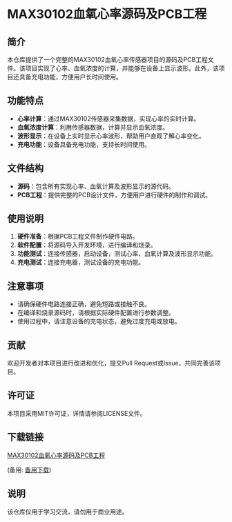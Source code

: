 # MAX30102血氧心率源码及PCB工程

## 简介
本仓库提供了一个完整的MAX30102血氧心率传感器项目的源码及PCB工程文件。该项目实现了心率、血氧浓度的计算，并能够在设备上显示波形。此外，该项目还具备充电功能，方便用户长时间使用。

## 功能特点
- **心率计算**：通过MAX30102传感器采集数据，实现心率的实时计算。
- **血氧浓度计算**：利用传感器数据，计算并显示血氧浓度。
- **波形显示**：在设备上实时显示心率波形，帮助用户直观了解心率变化。
- **充电功能**：设备具备充电功能，支持长时间使用。

## 文件结构
- **源码**：包含所有实现心率、血氧计算及波形显示的源代码。
- **PCB工程**：提供完整的PCB设计文件，方便用户进行硬件的制作和调试。

## 使用说明
1. **硬件准备**：根据PCB工程文件制作硬件电路。
2. **软件配置**：将源码导入开发环境，进行编译和烧录。
3. **功能测试**：连接传感器，启动设备，测试心率、血氧计算及波形显示功能。
4. **充电测试**：连接充电器，测试设备的充电功能。

## 注意事项
- 请确保硬件电路连接正确，避免短路或接触不良。
- 在编译和烧录源码时，请根据实际硬件配置进行参数调整。
- 使用过程中，请注意设备的充电状态，避免过度充电或放电。

## 贡献
欢迎开发者对本项目进行改进和优化，提交Pull Request或Issue，共同完善该项目。

## 许可证
本项目采用MIT许可证，详情请参阅LICENSE文件。

## 下载链接
[MAX30102血氧心率源码及PCB工程](https://pan.quark.cn/s/92b4b074b0df) 

(备用: [备用下载](https://pan.baidu.com/s/1NaTwI5rLe9IXvdr66u7Rpw?pwd=sw2u))

## 说明

该仓库仅用于学习交流，请勿用于商业用途。
